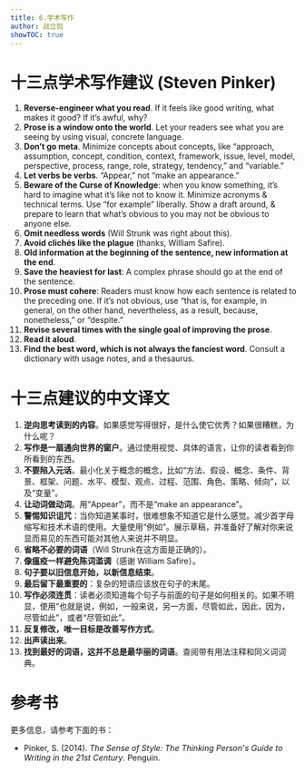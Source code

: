 ```yaml
---
title: 6.学术写作
author: 战立侃
showTOC: true
---
```


# 十三点学术写作建议 (Steven Pinker)

1. **Reverse-engineer what you read**. If it feels like good writing, what makes it good? If it’s awful, why? 
2. **Prose is a window onto the world**. Let your readers see what you are seeing by using visual, concrete language.
3. **Don’t go meta**. Minimize concepts about concepts, like “approach, assumption, concept, condition, context, framework, issue, level, model, perspective, process, range, role, strategy, tendency,” and “variable.”
4. **Let verbs be verbs**. “Appear,” not “make an appearance.”
5. **Beware of the Curse of Knowledge**: when you know something, it’s hard to imagine what it’s like not to know it. Minimize acronyms & technical terms. Use “for example” liberally. Show a draft around, & prepare to learn that what’s obvious to you may not be obvious to anyone else.
6. **Omit needless words** (Will Strunk was right about this).
7. **Avoid clichés like the plague** (thanks, William Safire).
8. **Old information at the beginning of the sentence, new information at the end**.
9. **Save the heaviest for last**: A complex phrase should go at the end of the sentence.
10. **Prose must cohere**: Readers must know how each sentence is related to the preceding one. If it’s not obvious, use “that is, for example, in general, on the other hand, nevertheless, as a result, because, nonetheless,” or “despite.”
11. **Revise several times with the single goal of improving the prose**.
12. **Read it aloud**.
13. **Find the best word, which is not always the fanciest word**. Consult a dictionary with usage notes, and a thesaurus.

# 十三点建议的中文译文

1. **逆向思考读到的内容**。如果感觉写得很好，是什么使它优秀？如果很糟糕，为什么呢？
2. **写作是一扇通向世界的窗户**。通过使用视觉、具体的语言，让你的读者看到你所看到的东西。
3. **不要陷入元话**。最小化关于概念的概念，比如“方法、假设、概念、条件、背景、框架、问题、水平、模型、观点、过程、范围、角色、策略、倾向”，以及“变量”。
4. **让动词做动词**。用“Appear”，而不是“make an appearance”。
5. **警惕知识诅咒**：当你知道某事时，很难想象不知道它是什么感觉。减少首字母缩写和技术术语的使用。大量使用“例如”。展示草稿，并准备好了解对你来说显而易见的东西可能对其他人来说并不明显。
6. **省略不必要的词语**（Will Strunk在这方面是正确的）。
7. **像瘟疫一样避免陈词滥调**（感谢 William Safire）。
8. **句子要以旧信息开始，以新信息结束**。
9. **最后留下最重要的**：复杂的短语应该放在句子的末尾。
10. **写作必须连贯**：读者必须知道每个句子与前面的句子是如何相关的。如果不明显，使用“也就是说，例如，一般来说，另一方面，尽管如此，因此，因为，尽管如此”，或者“尽管如此”。
11. **反复修改，唯一目标是改善写作方式**。
12. **出声读出来**。
13. **找到最好的词语，这并不总是最华丽的词语**。查阅带有用法注释和同义词词典。

# 参考书

更多信息，请参考下面的书： 
- Pinker, S. (2014). *The Sense of Style: The Thinking Person's Guide to Writing in the 21st Century*. Penguin.